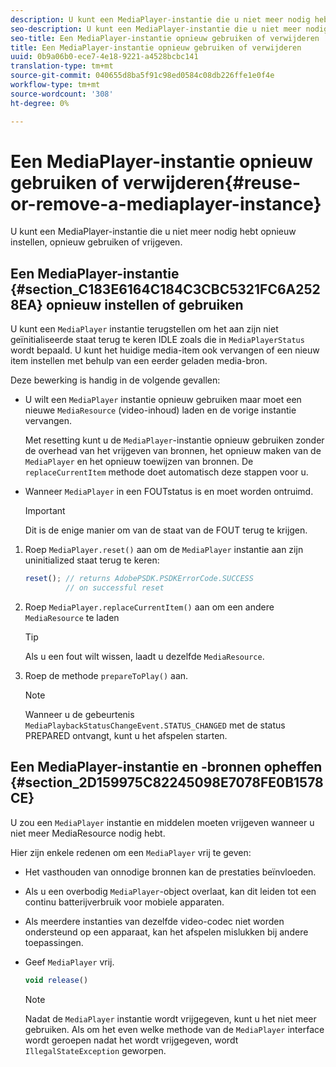 ```yaml
---
description: U kunt een MediaPlayer-instantie die u niet meer nodig hebt opnieuw instellen, opnieuw gebruiken of vrijgeven.
seo-description: U kunt een MediaPlayer-instantie die u niet meer nodig hebt opnieuw instellen, opnieuw gebruiken of vrijgeven.
seo-title: Een MediaPlayer-instantie opnieuw gebruiken of verwijderen
title: Een MediaPlayer-instantie opnieuw gebruiken of verwijderen
uuid: 0b9a06b0-ece7-4e18-9221-a4528bcbc141
translation-type: tm+mt
source-git-commit: 040655d8ba5f91c98ed0584c08db226ffe1e0f4e
workflow-type: tm+mt
source-wordcount: '308'
ht-degree: 0%

---
```



# Een MediaPlayer-instantie opnieuw gebruiken of verwijderen{#reuse-or-remove-a-mediaplayer-instance}

U kunt een MediaPlayer-instantie die u niet meer nodig hebt opnieuw instellen, opnieuw gebruiken of vrijgeven.

## Een MediaPlayer-instantie {#section_C183E6164C184C3CBC5321FC6A2528EA} opnieuw instellen of gebruiken

U kunt een `MediaPlayer` instantie terugstellen om het aan zijn niet geïnitialiseerde staat terug te keren IDLE zoals die in `MediaPlayerStatus` wordt bepaald. U kunt het huidige media-item ook vervangen of een nieuw item instellen met behulp van een eerder geladen media-bron.

Deze bewerking is handig in de volgende gevallen:

* U wilt een `MediaPlayer` instantie opnieuw gebruiken maar moet een nieuwe `MediaResource` (video-inhoud) laden en de vorige instantie vervangen.

   Met resetting kunt u de `MediaPlayer`-instantie opnieuw gebruiken zonder de overhead van het vrijgeven van bronnen, het opnieuw maken van de `MediaPlayer` en het opnieuw toewijzen van bronnen. De `replaceCurrentItem` methode doet automatisch deze stappen voor u.

* Wanneer `MediaPlayer` in een FOUTstatus is en moet worden ontruimd.

   >[!IMPORTANT]
   >
   >Dit is de enige manier om van de staat van de FOUT terug te krijgen.

1. Roep `MediaPlayer.reset()` aan om de `MediaPlayer` instantie aan zijn uninitialized staat terug te keren:

   ```js
   reset(); // returns AdobePSDK.PSDKErrorCode.SUCCESS 
            // on successful reset
   ```

1. Roep `MediaPlayer.replaceCurrentItem()` aan om een andere `MediaResource` te laden

   >[!TIP]
   >
   >Als u een fout wilt wissen, laadt u dezelfde `MediaResource`.

1. Roep de methode `prepareToPlay()` aan.

   >[!NOTE]
   >
   >Wanneer u de gebeurtenis `MediaPlaybackStatusChangeEvent.STATUS_CHANGED` met de status PREPARED ontvangt, kunt u het afspelen starten.

## Een MediaPlayer-instantie en -bronnen opheffen {#section_2D159975C82245098E7078FE0B1578CE}

U zou een `MediaPlayer` instantie en middelen moeten vrijgeven wanneer u niet meer MediaResource nodig hebt.

Hier zijn enkele redenen om een `MediaPlayer` vrij te geven:

* Het vasthouden van onnodige bronnen kan de prestaties beïnvloeden.
* Als u een overbodig `MediaPlayer`-object overlaat, kan dit leiden tot een continu batterijverbruik voor mobiele apparaten.
* Als meerdere instanties van dezelfde video-codec niet worden ondersteund op een apparaat, kan het afspelen mislukken bij andere toepassingen.

* Geef `MediaPlayer` vrij.

   ```js
   void release()
   ```

   >[!NOTE]
   >
   >Nadat de `MediaPlayer` instantie wordt vrijgegeven, kunt u het niet meer gebruiken. Als om het even welke methode van de `MediaPlayer` interface wordt geroepen nadat het wordt vrijgegeven, wordt `IllegalStateException` geworpen.

